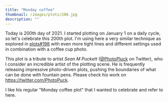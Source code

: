 ```yaml
---
title: "Monday coffee"
thumbnail: /images/plots/200.jpg
description: ""
---
```


Today is 200th day of 2021. I started plotting on January 1 on a daily cycle, so let's celebrate this 200th plot. I'm using here a very similar technique as explored in [plots#198](/plots/198) with even more tight lines and different settings used in combination with a coffee cup photo. 

This plot is a tribute to artist _Sean M Puckett_ ([@PhotoPluck](https://twitter.com/PhotoPuck) on Twitter), who I consider an incredible artist of the plotting scene. He is frequently releasing impressive photo-driven plots, pushing the boundaries of what can be done with fountain pens. Please check his work on https://twitter.com/PhotoPuck.

I like his regular "Monday coffee plot" that I wanted to celebrate and refer to here.